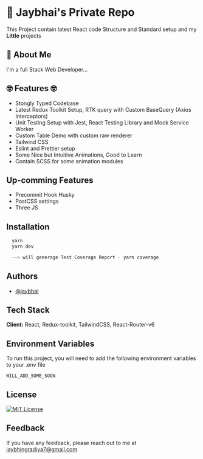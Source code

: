 # 🌸 Jaybhai's Private Repo

This Project contain latest React code Structure and Standard setup and my **Little** projects

## 🚀 About Me

I'm a full Stack Web Developer...

## 🤓 Features 🤓

- Stongly Typed Codebase
- Latest Redux Toolkit Setup, RTK query with Custom BaseQuery (Axios Interceptors)
- Unit Testing Setup with Jest, React Testing Library and Mock Service Worker
- Custom Table Demo with custom raw renderer
- Tailwind CSS
- Eslint and Prettier setup
- Some Nice but Intuitive Animations, Good to Learn
- Contain SCSS for some animation modules

## Up-comming Features

- Precommit Hook Husky
- PostCSS settings
- Three JS

## Installation

```bash
  yarn
  yarn dev

  --> will generage Test Coverage Report - yarn coverage
```

## Authors

- [@jaybhai](https://github.com/jb-7-jay)

## Tech Stack

**Client:** React, Redux-toolkit, TailwindCSS, React-Router-v6

## Environment Variables

To run this project, you will need to add the following environment variables to your .env file

`WILL_ADD_SOME_SOON`

## License

[![MIT License](https://img.shields.io/badge/License-MIT-green.svg)](https://choosealicense.com/licenses/mit/)

## Feedback

If you have any feedback, please reach out to me at jaybhingradiya7@gmail.com
